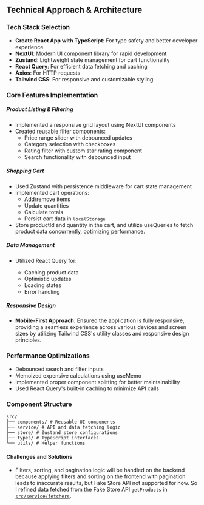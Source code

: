 ## Technical Approach & Architecture

### Tech Stack Selection

- **Create React App with TypeScript**: For type safety and better developer experience
- **NextUI**: Modern UI component library for rapid development
- **Zustand**: Lightweight state management for cart functionality
- **React Query**: For efficient data fetching and caching
- **Axios**: For HTTP requests
- **Tailwind CSS**: For responsive and customizable styling

### Core Features Implementation

##### Product Listing & Filtering

- Implemented a responsive grid layout using NextUI components
- Created reusable filter components:
  - Price range slider with debounced updates
  - Category selection with checkboxes
  - Rating filter with custom star rating component
  - Search functionality with debounced input

##### Shopping Cart

- Used Zustand with persistence middleware for cart state management
- Implemented cart operations:
  - Add/remove items
  - Update quantities
  - Calculate totals
  - Persist cart data in `localStorage`
- Store productId and quantity in the cart, and utilize useQueries to fetch product data concurrently, optimizing performance.

##### Data Management

- Utilized React Query for:

  - Caching product data
  - Optimistic updates
  - Loading states
  - Error handling

##### Responsive Design

- **Mobile-First Approach**: Ensured the application is fully responsive, providing a seamless experience across various devices and screen sizes by utilizing Tailwind CSS's utility classes and responsive design principles.

### Performance Optimizations

- Debounced search and filter inputs
- Memoized expensive calculations using useMemo
- Implemented proper component splitting for better maintainability
- Used React Query's built-in caching to minimize API calls

### Component Structure

```
src/
├── components/ # Reusable UI components
├── service/ # API and data fetching logic
├── store/ # Zustand store configurations
├── types/ # TypeScript interfaces
└── utils/ # Helper functions
```

#### Challenges and Solutions

- Filters, sorting, and pagination logic will be handled on the backend because applying filters and sorting on the frontend with pagination leads to inaccurate results, but Fake Store API not supported for now. So I refined data fetched from the Fake Store API `getProducts` in [`src/service/fetchers`](src/service/fetchers).
